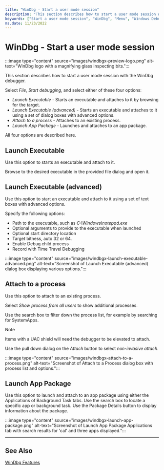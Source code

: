```yaml
---
title: "WinDbg - Start a user mode session"
description: "This section describes how to start a user mode session with the WinDbg debugger."
keywords: ["Start a user mode session", "WinDbg", "Menu", "Windows Debugging"]
ms.date: 11/23/2022
---
```


# WinDbg - Start a user mode session

:::image type="content" source="images/windbgx-preview-logo.png" alt-text="WinDbg logo with a magnifying glass inspecting bits.":::

This section describes how to start a user mode session with the WinDbg debugger.

Select *File*, *Start debugging*, and select either of these four options:

- *Launch Executable* - Starts an executable and attaches to it by browsing for the target.
- *Launch Executable (advanced)* - Starts an executable and attaches to it using a set of dialog boxes with advanced options.
- *Attach to a process* - Attaches to an existing process.
- *Launch App Package* - Launches and attaches to an app package.

All four options are described here.

## Launch Executable

Use this option to starts an executable and attach to it.

Browse to the desired executable in the provided file dialog and open it. 

## Launch Executable (advanced)

Use this option to start an executable and attach to it using a set of text boxes with advanced options. 

Specify the following options:
- Path to the executable, such as *C:\Windows\notepad.exe*
- Optional arguments to provide to the executable when launched
- Optional start directory location
- Target bitness, auto 32 or 64.
- Enable Debug child process
- Record with Time Travel Debugging

:::image type="content" source="images/windbgx-launch-executable-advanced.png" alt-text="Screenshot of Launch Executable (advanced) dialog box displaying various options.":::

## Attach to a process

Use this option to attach to an existing process.

Select *Show process from all users* to show additional processes.

Use the search box to filter down the process list, for example by searching for SystemApps.

> [!NOTE]
> Items with a UAC shield will need the debugger to be elevated to attach.

Use the pull down dialog on the *Attach* button to select *non-invasive attach*.

:::image type="content" source="images/windbgx-attach-to-a-process.png" alt-text="Screenshot of Attach to a Process dialog box with process list and options.":::

## Launch App Package

Use this option to launch and attach to an app package using either the Applications of Background Task tabs. Use the search box to locate a specific app or background task. Use the Package Details button to display information about the package.

:::image type="content" source="images/windbgx-launch-app-package.png" alt-text="Screenshot of Launch App Package Applications tab with search results for 'cal' and three apps displayed.":::

---

## See Also

[WinDbg Features](../debugger/debugging-using-windbg-preview.md)

